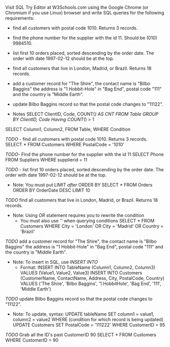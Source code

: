 
Visit SQL Try Editor at W3Schools.com using the Google Chrome (or Chromium if you use Linux) browser and write SQL queries for the following requirements:

* find all customers with postal code 1010. Returns 3 records.
* find the phone number for the supplier with the id 11. Should be (010) 9984510.
* list first 10 orders placed, sorted descending by the order date. The order with date 1997-02-12 should be at the top.
* find all customers that live in London, Madrid, or Brazil. Returns 18 records.
* add a customer record for "The Shire", the contact name is "Bilbo Baggins" the address is "1 Hobbit-Hole" in "Bag End", postal code "111" and the country is "Middle Earth".
* update Bilbo Baggins record so that the postal code changes to "11122".



* Notes
SELECT ClientID, Code, COUNT(*) AS CNT
FROM Table
GROUP BY ClientID, Code
Having
COUNT(*) > 1

SELECT Column1, Column2,
FROM Table, 
WHERE Condition


*TODO* - find all customers with postal code 1010. Returns 3 records.
SELECT * 
FROM Customers
WHERE PostalCode = '1010'


*TODO*- Find the phone number for the supplier with the id 11
SELECT Phone FROM Suppliers WHERE supplierid = 11


*TODO* - list first 10 orders placed, sorted descending by the order date. The order with date 1997-02-12 should be at the top.
- Note: You must put LIMIT _after_ ORDER BY 
SELECT * 
FROM Orders 
ORDER BY OrderDate DESC 
LIMIT 10 


*TODO* find all customers that live in London, Madrid, or Brazil. Returns 18 records.
- Note: Using *OR* statement requires you to rewrite the condition 
     - You must also use _''_ when querying conditions
SELECT * 
FROM Customers
WHERE City = 'London' OR City = 'Madrid' OR Country = 'Brazil'


*TODO* add a customer record for "The Shire", the contact name is "Bilbo Baggins" the address is "1 Hobbit-Hole" in "Bag End", postal code "111" and the country is "Middle Earth".
- Note: To insert in SQL, use *INSERT INTO* 
     - Format: INSERT INTO TableName (Column1, Column2, Column3)
               VALUES (Value1, Value2, Value3)
INSERT INTO Customers (CustomerName, ContactName, Address, City, PostalCode, Country)
VALUES ('The Shire', 'Bilbo Baggins', '1 HobbitHole', 'Bag End', '111', 'Middle Earth')


*TODO* update Bilbo Baggins record so that the postal code changes to "11122".
- Note: To update, syntax:
     UPDATE tableName 
     SET column1 = value1, column2 = value2
     WHERE (condition for which record is being updated)
UPDATE Customers
SET PostalCode = '111222'
WHERE CustomerID = 95


*TODO* Grab all the ID's past CustomerID 90
SELECT *
FROM Customers
WHERE CustomerID > 90